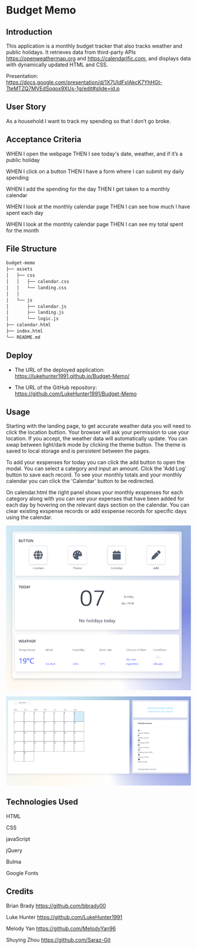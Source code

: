# Budget Memo

## Introduction

This application is a monthly budget tracker that also tracks weather and public holidays.
It retrieves data from third-party APIs https://openweathermap.org and https://calendarific.com, and displays data with dynamically updated HTML and CSS.

Presentation: https://docs.google.com/presentation/d/1X7UIdFxIAkcK7YhHGt-TteMTZQ7MVEdSoqox9XUs-1g/edit#slide=id.p

## User Story

As a household I want to track my spending so that I don’t go broke.

## Acceptance Criteria

WHEN I open the webpage 
THEN I see today's date, weather, and if it’s a public holiday

WHEN I click on a button 
THEN I have a form where I can submit my daily spending

WHEN I add the spending for the day 
THEN I get taken to a monthly calendar

WHEN I look at the monthly calendar page 
THEN I can see how much I have spent each day

WHEN I look at the monthly calendar page 
THEN I can see my total spent for the month


## File Structure
```md
budget-memo
├── assets
│   ├── css
│   │   ├── calendar.css
│   │   └── landing.css
│   │
│   └── js
│       ├── calendar.js
│       ├── landing.js
│       └── logic.js
├── calendar.html
├── index.html
└── README.md
```

## Deploy

* The URL of the deployed application:  https://lukehunter1991.github.io/Budget-Memo/

* The URL of the GitHub repository: https://github.com/LukeHunter1991/Budget-Memo


## Usage

Starting with the landing page, to get accurate weather data you will need to click the location buttion. Your browser will ask your permission to use your location. If you accept, the weather data will automatically update. You can swap between light/dark mode by clicking the theme button. The theme is saved to local storage and is persistent between the pages.

To add your exspenses for today you can click the add button to open the modal. You can select a category and input an amount. Click the 'Add Log' button to save each record. To see your monthly totals and your monthly calendar you can click the 'Calendar' button to be redirected.

On calendar.html the right panel shows your monthly exspenses for each category along with you can see your expenses that have been added for each day by hovering on the relevant days section on the calendar. You can clear existing exspense records or add exspense records for specific days using the calendar.

![Screenshot 1](./assets/images/Screenshot_index.html.png)


![Screenshot 2](./assets/images/Screenshot_calendar.html.png)

## Technologies Used
HTML

CSS

javaScript

jQuery

Bulma

Google Fonts


## Credits

Brian Brady https://github.com/bbrady00

Luke Hunter https://github.com/LukeHunter1991

Melody Yan https://github.com/MelodyYan96

Shuying Zhou https://github.com/Saraz-Git
